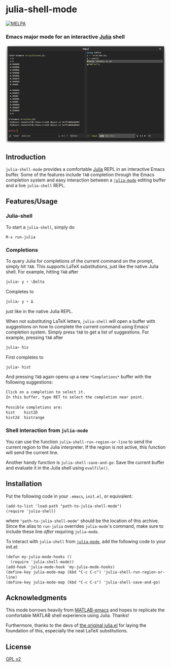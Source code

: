 # julia-shell-mode
[![MELPA](http://melpa.org/packages/julia-shell-badge.svg)](http://melpa.org/#/julia-shell)
### Emacs major mode for an interactive [Julia](http://julialang.org/) shell
![Screenshot](./img/screenshot.png)

## Introduction

`julia-shell-mode` provides a comfortable [Julia](http://julialang.org/) REPL
in an interactive Emacs buffer. Some of the features include `TAB` completion
through the Emacs completion system and easy interaction between a
[`julia-mode`](https://github.com/JuliaLang/julia/blob/master/contrib/julia-mode.el)
editing buffer and a live `julia-shell` REPL.

## Features/Usage

### Julia-shell

To start a `julia-shell`, simply do

```elisp
M-x run-julia
```

### Completions

To query Julia for completions of the current command on the prompt, simply hit
`TAB`. This supports LaTeX substitutions, just like the native Julia shell. For
example, hitting `TAB` after

```julia
julia> y + \Delta
```

Completes to
```julia
julia> y + Δ
```
just like in the native Julia REPL.

When not substituting LaTeX letters, `julia-shell` will open a buffer with
suggestions on how to complete the current command using Emacs' completion
system. Simply press `TAB` to get a list of suggestions. For example, pressing
`TAB` after

```julia
julia> his
```

First completes to
```julia
julia> hist
```

And pressing `TAB` again opens up a new `*Completions*` buffer with the
following suggestions:

```
Click on a completion to select it.
In this buffer, type RET to select the completion near point.

Possible completions are:
hist 	hist2D
hist2d 	histrange
```

### Shell interaction from `julia-mode`

You can use the function `julia-shell-run-region-or-line` to send the current
region to the Julia interpreter. If the region is not active, this function
will send the current line.

Another handy function is `julia-shell-save-and-go`: Save the current buffer
and evaluate it in the Julia shell using `evalfile()`.

## Installation

Put the following code in your `.emacs`, `init.el`, or equivalent:
```elisp
(add-to-list 'load-path "path-to-julia-shell-mode")
(require 'julia-shell)
```
where `"path-to-julia-shell-mode"` should be the location of this
archive. Since the alias to `run-julia` overrides `julia-mode`'s command, make
sure to include these line *after* requiring `julia-mode`.

To interact with `julia-shell` from
[`julia-mode`](https://github.com/JuliaLang/julia/blob/master/contrib/julia-mode.el),
add the following code to your init.el:
```elisp
(defun my-julia-mode-hooks ()
  (require 'julia-shell-mode))
(add-hook 'julia-mode-hook 'my-julia-mode-hooks)
(define-key julia-mode-map (kbd "C-c C-c") 'julia-shell-run-region-or-line)
(define-key julia-mode-map (kbd "C-c C-s") 'julia-shell-save-and-go)
```

## Acknowledgments

This mode borrows heavily from
[MATLAB-emacs](http://matlab-emacs.sourceforge.net/) and hopes to replicate the
comfortable MATLAB shell experience using Julia. Thanks!

Furthermore, thanks to the devs of
[the original julia.el](https://github.com/JuliaLang/julia/blob/master/contrib/julia-mode.el)
for laying the foundation of this, especially the neat LaTeX substitutions.

## License

[GPL v2](https://www.gnu.org/licenses/old-licenses/gpl-2.0.en.html)
